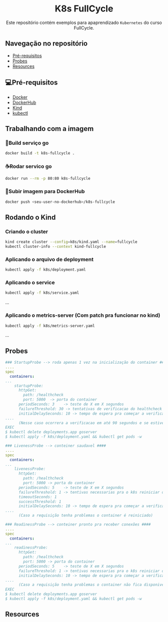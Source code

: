 <div align="center">

# K8s FullCycle

Este repositório contém exemplos para apaprendizado `Kubernetes` do curso FullCycle.
</div>

## Navegação no repositório
- [Pré-requisitos](#pré-requisitos)
- [Probes](#probes)
- [Resources](#resources)

## 💻Pré-requisitos
- [Docker](https://www.docker.com/)
- [DockerHub](https://hub.docker.com/)
- [Kind](https://kind.sigs.k8s.io/docs/user/quick-start/)
- [kubectl](https://kubernetes.io/docs/tasks/tools/#kubectl)

## Trabalhando com a imagem

### 🚀Build serviço go
```bash
docker build -t k8s-fullcycle .
```

### ☕Rodar servico go 
```bash
docker run --rm -p 80:80 k8s-fullcycle
```
### 🚀Subir imagem para DockerHub
```bash
docker push <seu-user-no-dockerhub>/k8s-fullcycle
```

## Rodando o Kind

### Criando o cluster
```bash
kind create cluster --config=k8s/kind.yaml --name=fullcycle
kubectl cluster-info --context kind-fullcycle
```
### Aplicando o arquivo de deployment
```bash
kubectl apply -f k8s/deployment.yaml
```
### Aplicando o service
```bash
kubectl apply -f k8s/service.yaml
```
...
### Aplicando o metrics-server (Com patch pra funcionar no kind)
```bash
kubectl apply -f k8s/metrics-server.yaml
```
...
## Probes
```yml
### StartupProbe --> roda apenas 1 vez na inicialização do container ####
....
spec
  containers:
...
    startupProbe:
      httpGet:
        path: /healthcheck
        port: 5000  -> porta do container
      periodSeconds: 3    -> teste de X em X segundos
      failureThreshold: 30 -> tentativas de verificacao do healthcheck
      initialDelaySeconds: 10 -> tempo de espera pra começar a verificação
....
      (Nesse caso ocorrera a verificacao em até 90 segundos e se estiver ok - readinessProbe e livenessProbe começam a funcionar)
EXEC
$ kubectl delete deployments.app goserver
$ kubectl apply -f k8s/deployment.yaml && kubectl get pods -w
```
```yml
### LivenessProbe --> conteiner saudavel ####
....
spec
  containers:
...
    livenessProbe:
      httpGet:
        path: /healthcheck
        port: 5000 -> porta do container
      periodSeconds: 5    -> teste de X em X segundos
      failureThreshold: 1 -> tentivas necessarias pra o k8s reiniciar o pod
      timeoutSeconds: 1
      successThreshold: 1
      initialDelaySeconds: 10 -> tempo de espera pra começar a verificação
....
      (Caso a requisição tenha problemas o container é reiniciado)
```

```yml
### ReadinessProbe --> conteiner pronto pra receber conexões ####
....
spec
  containers:
...
    readinessProbe:
      httpGet:
        path: /healthcheck
        port: 5000 -> porta do container
      periodSeconds: 5    -> teste de X em X segundos
      failureThreshold: 1 -> tentivas necessarias pra o k8s reiniciar o pod
      initialDelaySeconds: 10 -> tempo de espera pra começar a verificação
....
      (Caso a requisição tenha problemas o container não fica disponivel para receber requisições - NON Ready)
EXEC
$ kubectl delete deployments.app goserver
$ kubectl apply -f k8s/deployment.yaml && kubectl get pods -w
```
## Resources

